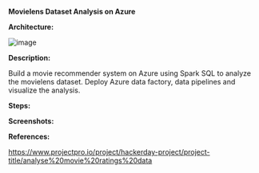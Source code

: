 **Movielens Dataset Analysis on Azure**


**Architecture:**

![image](https://github.com/fatihsomer/Azure/assets/40704702/9352b403-8fe1-4bac-9722-f2310660d089)


**Description:**

Build a movie recommender system on Azure using Spark SQL to analyze the movielens dataset.
Deploy Azure data factory, data pipelines and visualize the analysis.


**Steps:**



**Screenshots:**



**References:**

https://www.projectpro.io/project/hackerday-project/project-title/analyse%20movie%20ratings%20data
